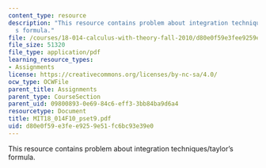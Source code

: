 ```yaml
---
content_type: resource
description: "This resource contains problem about integration techniques/taylor\u2019\
  s formula."
file: /courses/18-014-calculus-with-theory-fall-2010/d80e0f59e3fee9259e51fc6bc93e39e0_MIT18_014F10_pset9.pdf
file_size: 51320
file_type: application/pdf
learning_resource_types:
- Assignments
license: https://creativecommons.org/licenses/by-nc-sa/4.0/
ocw_type: OCWFile
parent_title: Assignments
parent_type: CourseSection
parent_uid: 09800893-0e69-84c6-eff3-3bb84ba9d6a4
resourcetype: Document
title: MIT18_014F10_pset9.pdf
uid: d80e0f59-e3fe-e925-9e51-fc6bc93e39e0
---
```

This resource contains problem about integration techniques/taylor’s formula.